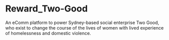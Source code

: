 # Reward_Two-Good
An eComm platform to power Sydney-based social enterprise Two Good, who exist to change the course of the lives of women with lived experience of homelessness and domestic violence.
